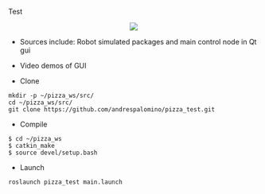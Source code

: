 Test
<p align="center"> <img src="1pizza.gif"/> </p>


- Sources include: Robot simulated packages and main control node in Qt gui
- Video demos of GUI

- Clone

```
mkdir -p ~/pizza_ws/src/
cd ~/pizza_ws/src/
git clone https://github.com/andrespalomino/pizza_test.git

```

- Compile

```
$ cd ~/pizza_ws 	
$ catkin_make
$ source devel/setup.bash
```

- Launch

```
roslaunch pizza_test main.launch
```
